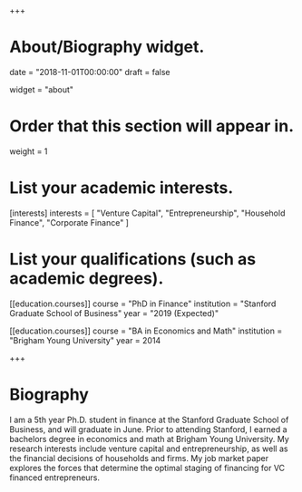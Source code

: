 +++
# About/Biography widget.

date = "2018-11-01T00:00:00"
draft = false

widget = "about"

# Order that this section will appear in.
weight = 1

# List your academic interests.
[interests]
  interests = [
    "Venture Capital",
    "Entrepreneurship",
    "Household Finance",
    "Corporate Finance"
  ]

# List your qualifications (such as academic degrees).
[[education.courses]]
  course = "PhD in Finance"
  institution = "Stanford Graduate School of Business"
  year = "2019 (Expected)"

[[education.courses]]
  course = "BA in Economics and Math"
  institution = "Brigham Young University"
  year = 2014



+++

# Biography

I am a 5th year Ph.D. student in finance at the Stanford Graduate School of Business, and will graduate in June. Prior to attending Stanford, I earned a bachelors degree in economics and math at Brigham Young University. My research interests include venture capital and entrepreneurship, as well as the financial decisions of households and firms. My job market paper explores the forces that determine the optimal staging of financing for VC financed entrepreneurs.
